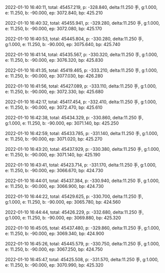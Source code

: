 2022-01-10 16:40:11, total: 45457.219, p: -328.840, delta:11.250 手, g:1.000, e: 11.250, b: -90.000, ep: 3072.840, bp: 425.210

2022-01-10 16:40:32, total: 45455.941, p: -329.280, delta:11.250 手, g:1.000, e: 11.250, b: -90.000, ep: 3072.080, bp: 425.170

2022-01-10 16:40:53, total: 45445.804, p: -330.280, delta:11.250 手, g:1.000, e: 11.250, b: -90.000, ep: 3075.640, bp: 425.740

2022-01-10 16:41:14, total: 45435.567, p: -330.320, delta:11.250 手, g:1.000, e: 11.250, b: -90.000, ep: 3076.320, bp: 425.830

2022-01-10 16:41:35, total: 45419.465, p: -333.210, delta:11.250 手, g:1.000, e: 11.250, b: -90.000, ep: 3077.030, bp: 426.280

2022-01-10 16:41:56, total: 45427.089, p: -333.110, delta:11.250 手, g:1.000, e: 11.250, b: -90.000, ep: 3072.330, bp: 425.680

2022-01-10 16:42:17, total: 45417.454, p: -332.410, delta:11.250 手, g:1.000, e: 11.250, b: -90.000, ep: 3072.470, bp: 425.610

2022-01-10 16:42:38, total: 45434.329, p: -330.860, delta:11.250 手, g:1.000, e: 11.250, b: -90.000, ep: 3071.140, bp: 425.250

2022-01-10 16:42:59, total: 45433.785, p: -331.140, delta:11.250 手, g:1.000, e: 11.250, b: -90.000, ep: 3071.020, bp: 425.270

2022-01-10 16:43:20, total: 45437.929, p: -330.380, delta:11.250 手, g:1.000, e: 11.250, b: -90.000, ep: 3071.140, bp: 425.190

2022-01-10 16:43:41, total: 45423.714, p: -331.170, delta:11.250 手, g:1.000, e: 11.250, b: -90.000, ep: 3066.670, bp: 424.730

2022-01-10 16:44:01, total: 45437.384, p: -330.940, delta:11.250 手, g:1.000, e: 11.250, b: -90.000, ep: 3066.900, bp: 424.730

2022-01-10 16:44:22, total: 45429.625, p: -330.700, delta:11.250 手, g:1.000, e: 11.250, b: -90.000, ep: 3065.780, bp: 424.560

2022-01-10 16:44:44, total: 45426.229, p: -332.680, delta:11.250 手, g:1.000, e: 11.250, b: -90.000, ep: 3069.880, bp: 425.320

2022-01-10 16:45:05, total: 45437.480, p: -329.860, delta:11.250 手, g:1.000, e: 11.250, b: -90.000, ep: 3069.340, bp: 424.900

2022-01-10 16:45:26, total: 45445.579, p: -330.750, delta:11.250 手, g:1.000, e: 11.250, b: -90.000, ep: 3067.250, bp: 424.750

2022-01-10 16:45:47, total: 45425.508, p: -331.570, delta:11.250 手, g:1.000, e: 11.250, b: -90.000, ep: 3070.990, bp: 425.320